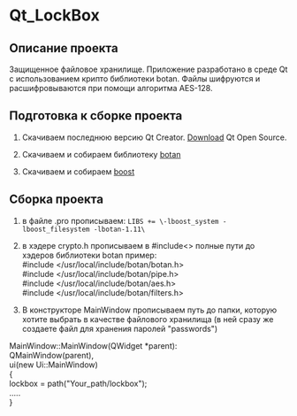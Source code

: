 Qt_LockBox
==========

## Описание проекта
Защищенное файловое хранилище. Приложение разработано в среде Qt с использованием крипто библиотеки botan. Файлы шифруются и расшифровываются при помощи алгоритма AES-128. 

## Подготовка к сборке проекта

1) Скачиваем последнюю версию Qt Creator. [Download](http://download.qt.io/official_releases/qt/5.7/5.7.0/qt-opensource-linux-x64-5.7.0.run) Qt Open Source.
2) Скачиваем и собираем библиотеку [botan](https://botan.randombit.net/#download)

3) Скачиваем и собираем [boost](http://www.boost.org/)

## Сборка проекта

1) в файле .pro прописываем: `LIBS += \-lboost_system -lboost_filesystem -lbotan-1.11\`

2) в хэдере crypto.h прописываем в #include<> полные пути до хэдеров библиотеки botan 
 пример:  
 #include </usr/local/include/botan/botan.h>  
 #include </usr/local/include/botan/pipe.h>  
 #include </usr/local/include/botan/aes.h>  
 #include </usr/local/include/botan/filters.h>  

3) В конструкторе MainWindow прописываем путь до папки, которую хотите выбрать в качестве файлового хранилища (в ней сразу же создаете файл для хранения паролей "passwords")  

  MainWindow::MainWindow(QWidget *parent):  
       QMainWindow(parent),  
       ui(new Ui::MainWindow)  
  {  
      lockbox = path("Your_path/lockbox");  
      .....  
  }  
